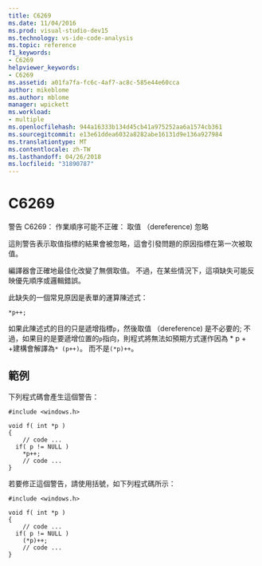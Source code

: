 ```yaml
---
title: C6269
ms.date: 11/04/2016
ms.prod: visual-studio-dev15
ms.technology: vs-ide-code-analysis
ms.topic: reference
f1_keywords:
- C6269
helpviewer_keywords:
- C6269
ms.assetid: a01fa7fa-fc6c-4af7-ac8c-585e44e60cca
author: mikeblome
ms.author: mblome
manager: wpickett
ms.workload:
- multiple
ms.openlocfilehash: 944a16333b134d45cb41a975252aa6a1574cb361
ms.sourcegitcommit: e13e61ddea6032a8282abe16131d9e136a927984
ms.translationtype: MT
ms.contentlocale: zh-TW
ms.lasthandoff: 04/26/2018
ms.locfileid: "31890787"
---
```

# <a name="c6269"></a>C6269
警告 C6269： 作業順序可能不正確： 取值 （dereference) 忽略

 這則警告表示取值指標的結果會被忽略，這會引發問題的原因指標在第一次被取值。

 編譯器會正確地最佳化改變了無償取值。 不過，在某些情況下，這項缺失可能反映優先順序或邏輯錯誤。

 此缺失的一個常見原因是表單的運算陳述式：

```
*p++;
```

 如果此陳述式的目的只是遞增指標`p`，然後取值 （dereference) 是不必要的; 不過，如果目的是要遞增位置的`p`指向，則程式將無法如預期方式運作因為 * p + +建構會解譯為`* (p++)`。 而不是`(*p)++`。

## <a name="example"></a>範例
 下列程式碼會產生這個警告：

```
#include <windows.h>

void f( int *p )
{
    // code ...
  if( p != NULL )
    *p++;
    // code ...
}
```

 若要修正這個警告，請使用括號，如下列程式碼所示：

```
#include <windows.h>

void f( int *p )
{
    // code ...
  if( p != NULL )
    (*p)++;
    // code ...
}
```